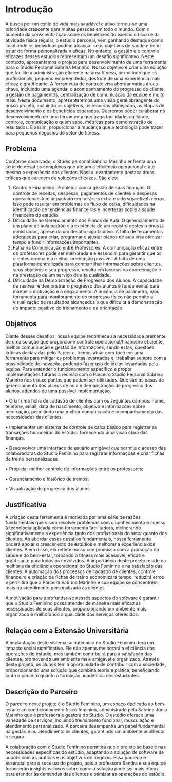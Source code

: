# Introdução

A busca por um estilo de vida mais saudável e ativo tornou-se uma prioridade crescente para muitas pessoas em todo o mundo. Com o aumento da conscientização sobre os benefícios do exercício físico e da atividade física regular, o estúdio personal, vem ganhando destaque como local onde os indivíduos podem alcançar seus objetivos de saúde e bem-estar de forma personalizada e eficaz. No entanto, a gestão e o controle eficazes desses estúdios representam um desafio significativo.
Neste contexto, apresentamos o projeto para desenvolvimento de uma ferramenta para o Stúdio Personal Sabrina Marinho. Nosso objetivo é criar uma solução que facilite a administração eficiente na área fitness, permitindo que os profissionais, pequeno empreendedor, desfrute de uma experiência mais eficaz e gratificante.
A ferramenta de controle visa abordar várias áreas-chave, incluindo uma agenda, o acompanhamento do progresso do cliente, a gestão de pagamentos, centralização de comunicação da equipe e muito mais.
Neste documento, apresentaremos uma visão geral abrangente do nosso projeto, incluindo os objetivos, os recursos planejados, as etapas de desenvolvimento e os benefícios esperados. Queremos poder colaborar no desenvolvimento de uma ferramenta que traga facilidade, agilidade, controle, comunicação e quem sabe, métricas para demonstração de resultados. E assim, proporcionar a mudança que a tecnologia pode trazer para pequenos negócios do setor de fitness.


## Problema
Conforme observado, o Stúdio personal Sabrina Marinho enfrenta uma série de desafios complexos que afetam a eficiência operacional e até mesmo a experiência dos clientes. Nosso levantamento destaca áreas críticas que carecem de soluções eficazes. São eles:
1.	Controle Financeiro: Problema com a gestão de suas finanças. O controle de receitas, despesas, pagamentos de clientes e despesas operacionais tem impactado em horários extra e sido suscetível a erros. Isso pode resultar em problemas de fluxo de caixa, dificuldades na identificação de tendências financeiras e incertezas sobre a saúde financeira do estúdio.
2.	Dificuldade no Gerenciamento dos Planos de Aula: O gerenciamento de um plano de aula padrão e a existência de um registro destes treinos já ministrados, apresenta um desafio significativo. A falta de ferramentas adequadas para criar, programar e ajustar planos de aula visa otimizar tempo e fundir informações importantes.
3.	Falha na Comunicação entre Professores: A comunicação eficaz entre os professores pode ser melhorada e é essencial para garantir que os clientes recebam a melhor orientação possível. A falta de uma plataforma centralizada para compartilhar informações sobre clientes, seus objetivos e seu progresso, resulta em lacunas na coordenação e na prestação de um serviço de alta qualidade.
4.	Dificuldade na Demonstração de Progresso dos Alunos: A capacidade de rastrear e demonstrar o progresso dos alunos é fundamental para manter a motivação e o engajamento. A ausência de parâmetro, e/ou ferramenta para monitoramento do progresso físico não permite a visualização de resultados alcançados o que dificulta a demonstração do impacto positivo do treinamento e da orientação.


## Objetivos

Diante desses desafios, nossa equipe reconheceu a necessidade premente de uma solução que proporcione controle operacional/financeiro eficiente, melhor comunicação e gestão de informações, sendo estas, questões críticas declaradas pelo Parceiro. Iremos atuar com foco em uma ferramenta para mitigar os problemas levantados e, trabalhar sempre com a possibilidade de inovação, podendo fazer uso de ideias levantadas pela equipe. Para entender o funcionamento específico e propor implementações futuras a reunião com o Parceiro Stúdio Personal Sabrina Marinho nos trouxe pontos que podem ser utilizados. Que são os casos de gerenciamento dos planos de aula e demonstração de progresso dos alunos, adendos de uma possível implementação.

• Criar uma ficha de cadastro de clientes com os seguintes campos: nome, telefone, email, data de nascimento, objetivo e informações sobre medicação, permitindo uma melhor comunicação e acompanhamento das necessidades das clientes.

• Implementar um sistema de controle de caixa básico para registrar as transações financeiras do estúdio, fornecendo uma visão clara das finanças.

• Desenvolver uma interface de usuário amigável que permita o acesso das colaboradoras do Studio Feminino para registrar informações e criar fichas de treino personalizadas.

•	Propiciar melhor controle de informações entre os professores;

•	Gerenciamento e histórico de treinos;

•	Visualização de progresso dos alunos.


## Justificativa

A criação desta ferramenta é motivada por uma série de razões fundamentais que visam resolver problemas com o conhecimento e acesso à tecnologia aplicada como ferramenta facilitadora, melhorando significativamente a experiência tanto dos profissionais do setor quanto dos clientes. Ao abordar esses desafios fundamentais, nossa ferramenta poderá apoiar o crescimento de estúdios e melhorar a experiência dos clientes. Além disso, ela reflete nosso compromisso com a promoção da saúde e do bem-estar, tornando o fitness mais acessível, eficaz e gratificante para todos os envolvidos.
A importância deste projeto reside na melhoria da eficiência operacional do Studio Feminino e na satisfação das clientes. A automação dos processos de cadastro de clientes, controle financeiro e criação de fichas de treino economizará tempo, reduzirá erros e permitirá que a Parceira Sabrina Marinho e sua equipe se concentrem mais no atendimento personalizado às clientes.

A motivação para aprofundar-se nesses aspectos do software é garantir que o Studio Feminino possa atender de maneira mais eficaz às necessidades de suas clientes, proporcionando um ambiente mais organizado e melhorando a qualidade dos serviços oferecidos.

## Relação com a Extensão Universitária

A implantação deste sistema sociotécnico no Studio Feminino terá um impacto social significativo. Ele não apenas melhorará a eficiência das operações do estúdio, mas também contribuirá para a satisfação das clientes, promovendo um ambiente mais amigável e organizado.
Através deste projeto, os alunos têm a oportunidade de contribuir com a sociedade, proporcionando uma solução que combina teoria e prática, beneficiando tanto o parceiro quanto a formação acadêmica dos estudantes.

## Descrição do Parceiro

O parceiro neste projeto é o Studio Feminino, um espaço dedicado ao bem-estar e ao condicionamento físico feminino, administrado pela Sabrina Júnia Marinho que é professora e gestora do Studio. O estúdio oferece uma variedade de serviços, incluindo treinamento funcional, musculação e atendimento personalizado. A parceira desempenha um papel fundamental na gestão e no atendimento às clientes, garantindo um ambiente acolhedor e seguro.

A colaboração com o Studio Feminino permitirá que o projeto se baseie nas necessidades específicas do estúdio, adaptando a solução de software de acordo com as práticas e os objetivos do negócio. Essa parceria é essencial para o sucesso do projeto, pois a professora Sandra e sua equipe fornecerão insights valiosos sobre como a solução pode ser mais eficaz para atender às demandas das clientes e otimizar as operações do estúdio.
